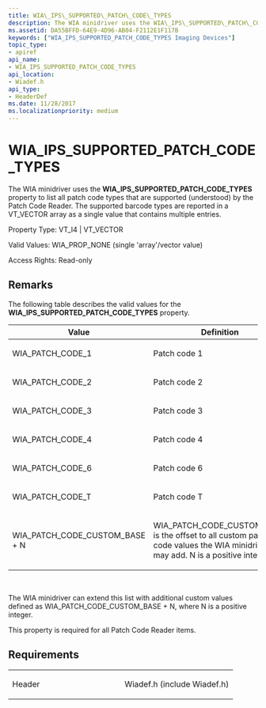 ```yaml
---
title: WIA\_IPS\_SUPPORTED\_PATCH\_CODE\_TYPES
description: The WIA minidriver uses the WIA\_IPS\_SUPPORTED\_PATCH\_CODE\_TYPES property to list all patch code types that are supported (understood) by the Patch Code Reader.
ms.assetid: DA55BFFD-64E9-4D96-AB04-F2112E1F117B
keywords: ["WIA_IPS_SUPPORTED_PATCH_CODE_TYPES Imaging Devices"]
topic_type:
- apiref
api_name:
- WIA_IPS_SUPPORTED_PATCH_CODE_TYPES
api_location:
- Wiadef.h
api_type:
- HeaderDef
ms.date: 11/28/2017
ms.localizationpriority: medium
---
```


# WIA\_IPS\_SUPPORTED\_PATCH\_CODE\_TYPES


The WIA minidriver uses the **WIA\_IPS\_SUPPORTED\_PATCH\_CODE\_TYPES** property to list all patch code types that are supported (understood) by the Patch Code Reader. The supported barcode types are reported in a VT\_VECTOR array as a single value that contains multiple entries.




Property Type: VT\_I4 | VT\_VECTOR

Valid Values: WIA\_PROP\_NONE (single 'array'/vector value)

Access Rights: Read-only

Remarks
-------

The following table describes the valid values for the **WIA\_IPS\_SUPPORTED\_PATCH\_CODE\_TYPES** property.

<table>
<colgroup>
<col width="50%" />
<col width="50%" />
</colgroup>
<thead>
<tr class="header">
<th>Value</th>
<th>Definition</th>
</tr>
</thead>
<tbody>
<tr class="odd">
<td><p>WIA_PATCH_CODE_1</p></td>
<td><p>Patch code 1</p></td>
</tr>
<tr class="even">
<td><p>WIA_PATCH_CODE_2</p></td>
<td><p>Patch code 2</p></td>
</tr>
<tr class="odd">
<td><p>WIA_PATCH_CODE_3</p></td>
<td><p>Patch code 3</p></td>
</tr>
<tr class="even">
<td><p>WIA_PATCH_CODE_4</p></td>
<td><p>Patch code 4</p></td>
</tr>
<tr class="odd">
<td><p>WIA_PATCH_CODE_6</p></td>
<td><p>Patch code 6</p></td>
</tr>
<tr class="even">
<td><p>WIA_PATCH_CODE_T</p></td>
<td><p>Patch code T</p></td>
</tr>
<tr class="odd">
<td><p>WIA_PATCH_CODE_CUSTOM_BASE + N</p></td>
<td><p>WIA_PATCH_CODE_CUSTOM_BASE is the offset to all custom patch code values the WIA minidriver may add. N is a positive integer.</p></td>
</tr>
</tbody>
</table>

 

The WIA minidriver can extend this list with additional custom values defined as WIA\_PATCH\_CODE\_CUSTOM\_BASE + N, where N is a positive integer.

This property is required for all Patch Code Reader items.

Requirements
------------

<table>
<colgroup>
<col width="50%" />
<col width="50%" />
</colgroup>
<tbody>
<tr class="odd">
<td><p>Header</p></td>
<td>Wiadef.h (include Wiadef.h)</td>
</tr>
</tbody>
</table>

 

 





